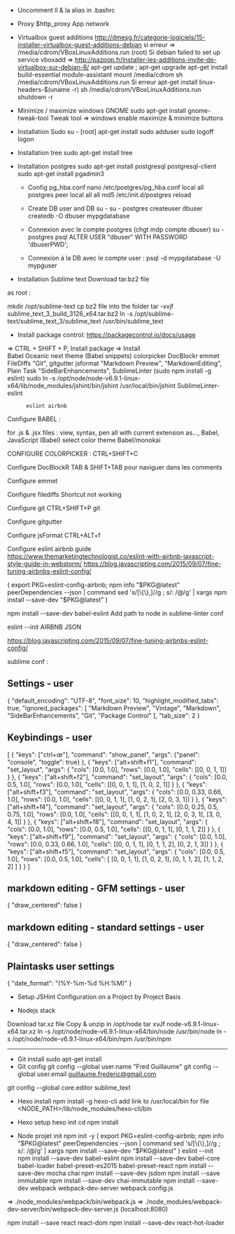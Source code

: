 - Uncomment ll & la alias in .bashrc

- Proxy 
$http_proxy
App network

- Virtualbox guest additions
http://dmesg.fr/categorie-logiciels/15-installer-virtualbox-guest-additions-debian
si erreur => /media/cdrom/VBoxLinuxAdditions.run (root)
Si debian failed to set up service vboxadd
=> http://pazpop.fr/installer-les-additions-invite-de-virtualbox-sur-debian-8/
apt-get update ; apt-get upgrade
apt-get install build-essential module-assistant
mount /media/cdrom
sh /media/cdrom/VBoxLinuxAdditions.run
Si erreur
apt-get install linux-headers-$(uname -r)
sh /media/cdrom/VBoxLinuxAdditions.run
shutdown -r

- Minimize / maximize windows GNOME
sudo apt-get install gnome-tweak-tool
Tweak tool => windows enable maximize & minimize buttons

- Installation Sudo
su - [root]
apt-get install sudo
adduser <user> sudo
logoff
logon

- Installation tree
sudo apt-get install tree

- Installation postgres
sudo apt-get install postgresql postgresql-client
sudo apt-get install pgadmin3

  - Config pg_hba.conf
nano /etc/postgres/pg_hba.conf
local all postgres  peer
local all all       md5
/etc/init.d/postgres reload

  - Create DB user and DB
su -
su - postgres
createuser dbuser
createdb -O dbuser mypgdatabase

  - Connexion avec le compte postgres (chgt mdp compte dbuser)
su - postgres
psql
ALTER USER "dbuser" WITH PASSWORD 'dbuserPWD';


  - Connexion à la DB avec le compte user :
psql -d mypgdatabase -U mypguser



- Installation Sublime text
Download tar.bz2 file

as root :

mkdir /opt/sublime-text
cp bz2 file into the folder
tar -xvjf sublime_text_3_build_3126_x64.tar.bz2
ln -s /opt/sublime-text/sublime_text_3/sublime_text /usr/bin/sublime_text

- Install package control:
https://packagecontrol.io/docs/usage

=> CTRL + SHIFT + P, Install package
=> Install  
          Babel
          Oceanic next theme
          (Babel snippets)
          colorpicker
          DocBlockr
          emmet
          FileDiffs 
          "Git",
          gitgutter
          jsformat
      "Markdown Preview",
          "MarkdownEditing",
          Plain Task
          "SideBarEnhancements",
          SublimeLinter (sudo npm install -g eslint)
          sudo ln -s /opt/node/node-v6.9.1-linux-x64/lib/node_modules/jshint/bin/jshint /usr/local/bin/jshint
          SublimeLinter-eslint

          eslint airbnb


          

Configure BABEL :

for .js & .jsx files : view, syntax, pen all with current extension as..., Babel, JavaScript (Babel)
select color theme Babel/monokai

CONFIGURE COLORPICKER :
CTRL+SHIFT+C

Configure DocBlockR
TAB & SHIFT+TAB pour naviguer dans les comments

Configure emmet

Configure filediffs
Shortcut not working

Configure git
CTRL+SHIFT+P git

Configure gitgutter

Configure jsFormat 
CTRL+ALT+f

Configure eslint
airbnb guide
https://www.themarketingtechnologist.co/eslint-with-airbnb-javascript-style-guide-in-webstorm/
https://blog.javascripting.com/2015/09/07/fine-tuning-airbnbs-eslint-config/

(
  export PKG=eslint-config-airbnb;
  npm info "$PKG@latest" peerDependencies --json | command sed 's/[\{\},]//g ; s/: /@/g' | xargs npm install --save-dev "$PKG@latest"
)

npm install --save-dev babel-eslint
Add path to node in sublime-linter conf

eslint --init
AIRBNB JSON


https://blog.javascripting.com/2015/09/07/fine-tuning-airbnbs-eslint-config/


sublime conf :

## Settings - user

{
    "default_encoding": "UTF-8",
    "font_size": 10,
    "highlight_modified_tabs": true,
    "ignored_packages":
    [
        "Markdown Preview",
        "Vintage",
        "Markdown",
        "SideBarEnhancements",
        "Git",
        "Package Control"
    ],
    "tab_size": 2
}

## Keybindings - user
[
    { "keys": ["ctrl+œ"], "command": "show_panel", "args": {"panel": "console", "toggle": true} },
    {
        "keys": ["alt+shift+f1"],
        "command": "set_layout",
        "args":
        {
            "cols": [0.0, 1.0],
            "rows": [0.0, 1.0],
            "cells": [[0, 0, 1, 1]]
        }
    },
    {
        "keys": ["alt+shift+f2"],
        "command": "set_layout",
        "args":
        {
            "cols": [0.0, 0.5, 1.0],
            "rows": [0.0, 1.0],
            "cells": [[0, 0, 1, 1], [1, 0, 2, 1]]
        }
    },
    {
        "keys": ["alt+shift+f3"],
        "command": "set_layout",
        "args":
        {
            "cols": [0.0, 0.33, 0.66, 1.0],
            "rows": [0.0, 1.0],
            "cells": [[0, 0, 1, 1], [1, 0, 2, 1], [2, 0, 3, 1]]
        }
    },
    {
        "keys": ["alt+shift+f4"],
        "command": "set_layout",
        "args":
        {
            "cols": [0.0, 0.25, 0.5, 0.75, 1.0],
            "rows": [0.0, 1.0],
            "cells": [[0, 0, 1, 1], [1, 0, 2, 1], [2, 0, 3, 1], [3, 0, 4, 1]]
        }
    },
    {
        "keys": ["alt+shift+f8"],
        "command": "set_layout",
        "args":
        {
            "cols": [0.0, 1.0],
            "rows": [0.0, 0.5, 1.0],
            "cells": [[0, 0, 1, 1], [0, 1, 1, 2]]
        }
    },
    {
        "keys": ["alt+shift+f9"],
        "command": "set_layout",
        "args":
        {
            "cols": [0.0, 1.0],
            "rows": [0.0, 0.33, 0.66, 1.0],
            "cells": [[0, 0, 1, 1], [0, 1, 1, 2], [0, 2, 1, 3]]
        }
    },
    {
        "keys": ["alt+shift+f5"],
        "command": "set_layout",
        "args":
        {
            "cols": [0.0, 0.5, 1.0],
            "rows": [0.0, 0.5, 1.0],
            "cells":
            [
                [0, 0, 1, 1], [1, 0, 2, 1],
                [0, 1, 1, 2], [1, 1, 2, 2]
            ]
        }
    }
]


## markdown editing - GFM settings - user
{
    "draw_centered": false
}


## markdown editing - standard settings - user
{
    "draw_centered": false
}

## Plaintasks user settings
{
  "date_format": "(%Y-%m-%d %H:%M)"
}




- Setup JSHint Configuration on a Project by Project Basis



- Nodejs stack

Download tar.xz file
Copy & unzip in /opt/node
tar xvJf node-v6.9.1-linux-x64.tar.xz
ln -s /opt/node/node-v6.9.1-linux-x64/bin/node /usr/bin/node
ln -s /opt/node/node-v6.9.1-linux-x64/bin/npm /usr/bin/npm




---------------------------------------------
- Git install
sudo apt-get install
- Git config
git config --global user.name "Fred Guillaume"
git config --global user.email guillaume.frederic@gmail.com

git config --global core.editor sublime_text

- Hexo install
npm install -g hexo-cli
add link to /usr/local/bin for file <NODE_PATH>/lib/node_modules/hexo-cli/bin

- Hexo setup
hexo init <folder>
cd <folder>
npm install





- Node projet init
npm init -y
(
  export PKG=eslint-config-airbnb;
  npm info "$PKG@latest" peerDependencies --json | command sed 's/[\{\},]//g ; s/: /@/g' | xargs npm install --save-dev "$PKG@latest"
)
eslint --init
npm install --save-dev babel-eslint
npm install --save-dev babel-core babel-loader babel-preset-es2015 babel-preset-react
npm install --save-dev mocha chai
npm install --save-dev jsdom
npm install --save immutable
npm install --save-dev chai-immutable
npm install --save-dev webpack webpack-dev-server
webpack.config.js

=> ./node_modules/webpack/bin/webpack.js
=> ./node_modules/webpack-dev-server/bin/webpack-dev-server.js (localhost:8080)

npm install --save react react-dom
npm install --save-dev react-hot-loader